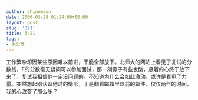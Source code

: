 ```yaml
---
author: shinemoon
date: 2006-03-28 01:24:00+00:00
layout: post
slug: '321'
title: 3-21
tags:
- 未分类
---
```


工作繁杂却因某些原因难以前进，干脆全部放下。北师大的网站上看见了复试的分数线，F的分数毫无疑问可以参加面试，那一刻鼻子有些发酸，悬着的心终于放下来了，复试我相信他一定没问题的。不知道为什么会如此激动，或许是看见了力量。突然想起刚认识他时的情形，于是翻看邮箱里以前的邮件，仅仅两年的时间，我的心改变了那么多？
